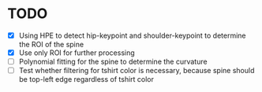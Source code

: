 # TODO
- [x] Using HPE to detect hip-keypoint and shoulder-keypoint to determine the ROI of the spine
- [x] Use only ROI for further processing
- [ ] Polynomial fitting for the spine to determine the curvature
- [ ] Test whether filtering for tshirt color is necessary, because spine should be top-left edge regardless of tshirt color